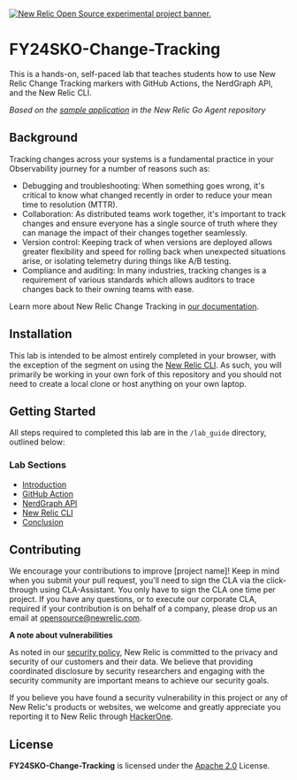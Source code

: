 <a href="https://opensource.newrelic.com/oss-category/#new-relic-experimental"><picture><source media="(prefers-color-scheme: dark)" srcset="https://github.com/newrelic/opensource-website/raw/main/src/images/categories/dark/Experimental.png"><source media="(prefers-color-scheme: light)" srcset="https://github.com/newrelic/opensource-website/raw/main/src/images/categories/Experimental.png"><img alt="New Relic Open Source experimental project banner." src="https://github.com/newrelic/opensource-website/raw/main/src/images/categories/Experimental.png"></picture></a>

# FY24SKO-Change-Tracking

This is a hands-on, self-paced lab that teaches students how to use New Relic Change Tracking markers with GitHub Actions, the NerdGraph API, and the New Relic CLI.

*Based on the [sample application](https://github.com/newrelic/go-agent/blob/master/v3/examples/server/main.go) in the New Relic Go Agent repository*

## Background

Tracking changes across your systems is a fundamental practice in your Observability journey for a number of reasons such as:
 * Debugging and troubleshooting: When something goes wrong, it's critical to know what changed recently in order to reduce your mean time to resolution (MTTR).
 * Collaboration: As distributed teams work together, it's important to track changes and ensure everyone has a single source of truth where they can manage the impact of their changes together seamlessly.
 * Version control: Keeping track of when versions are deployed allows greater flexibility and speed for rolling back when unexpected situations arise, or isolating telemetry during things like A/B testing.
 * Compliance and auditing: In many industries, tracking changes is a requirement of various standards which allows auditors to trace changes back to their owning teams with ease.

Learn more about New Relic Change Tracking in [our documentation](https://docs.newrelic.com/docs/change-tracking/change-tracking-introduction/).

## Installation

This lab is intended to be almost entirely completed in your browser, with the exception of the segment on using the [New Relic CLI](/lab_guide/4_NEW%20RELIC%20CLI.md). As such, you will primarily be working in your own fork of this repository and you should not need to create a local clone or host anything on your own laptop.

## Getting Started

All steps required to completed this lab are in the `/lab_guide` directory, outlined below:

### Lab Sections

 * [Introduction](/lab_guide/1_INTRO.md)
 * [GitHub Action](/lab_guide/2_GITHUB%20ACTION.md)
 * [NerdGraph API](/lab_guide/3_NERDGRAPH%20API.md)
 * [New Relic CLI](/lab_guide/4_NEW%20RELIC%20CLI.md)
 * [Conclusion](/lab_guide/5_CONCLUSION.md)

## Contributing

We encourage your contributions to improve [project name]! Keep in mind when you submit your pull request, you'll need to sign the CLA via the click-through using CLA-Assistant. You only have to sign the CLA one time per project.
If you have any questions, or to execute our corporate CLA, required if your contribution is on behalf of a company,  please drop us an email at opensource@newrelic.com.

**A note about vulnerabilities**

As noted in our [security policy](../../security/policy), New Relic is committed to the privacy and security of our customers and their data. We believe that providing coordinated disclosure by security researchers and engaging with the security community are important means to achieve our security goals.

If you believe you have found a security vulnerability in this project or any of New Relic's products or websites, we welcome and greatly appreciate you reporting it to New Relic through [HackerOne](https://hackerone.com/newrelic).

## License

**FY24SKO-Change-Tracking** is licensed under the [Apache 2.0](http://apache.org/licenses/LICENSE-2.0.txt) License.
